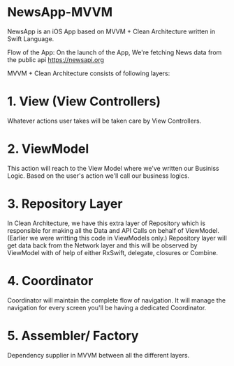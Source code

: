 # NewsApp-MVVM
NewsApp is an iOS App based on MVVM + Clean Architecture written in Swift Language. 

Flow of the App: 
On the launch of the App, We're fetching News data from the public api https://newsapi.org

MVVM + Clean Architecture consists of following layers: 

# 1. View (View Controllers)
Whatever actions user takes will be taken care by View Controllers. 

# 2. ViewModel 
This action will reach to the View Model where we've written our Businiss Logic. Based on the user's action we'll call our business logics.

# 3. Repository Layer 
In Clean Architecture, we have this extra layer of Repository which is responsible for making all the Data and API Calls on behalf of ViewModel. (Earlier we were writting this code in ViewModels only.) Repository layer will get data back from the Network layer and this will be observed by ViewModel with of help of either RxSwift, delegate, closures or Combine. 

# 4. Coordinator 
Coordinator will maintain the complete flow of navigation. It will manage the navigation for every screen you'll be having a dedicated Coordinator.

# 5. Assembler/ Factory  
Dependency supplier in MVVM between all the different layers. 
